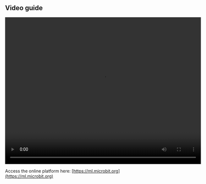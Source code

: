 ## Video guide

<video width="640" height="480" controls>
  <source src="images/dance-detector-guide.mp4" type="video/mp4">
Your browser does not support the video tag.
</video>

Access the online platform here: [https://ml.microbit.org](https://ml.microbit.org)
